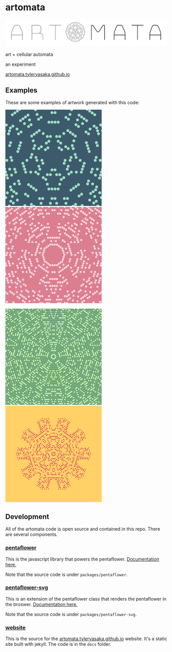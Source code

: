 # artomata

![artomata](examples/Brand_Screen.png)

art + cellular automata

an experiment

[artomata.tyleryasaka.github.io](http://artomata.tyleryasaka.github.io/)

## Examples

These are some examples of artwork generated with this code:

![Loyally Icy Maiden Pink](examples/Lazily_Ancient_Geranium.png)
![Quirkily Greasy Dusty Miller](examples/Quirkily_Greasy_Dusty_Miller.png)

![Too Sweet Sweet Woodruff](examples/Too_Sweet_Sweet_Woodruff.png)
![Unaccountably Yummy Scarlet Sage](examples/Unaccountably_Yummy_Scarlet_Sage.png)

## Development

All of the artomata code is open source and contained in this repo. There are several components.

### [pentaflower](./packages/pentaflower)

This is the javascript library that powers the pentaflower. [Documentation here.](./packages/pentaflower)

Note that the source code is under `packages/pentaflower`.

### [pentaflower-svg](./packages/pentaflower-svg)

This is an extension of the pentaflower class that renders the pentaflower in the broswer. [Documentation here.](./packages/pentaflower-svg)

Note that the source code is under `packages/pentaflower-svg`.

### [website](./docs)

This is the source for the [artomata.tyleryasaka.github.io](http://artomata.tyleryasaka.github.io/) website. It's a static site built with jekyll. The code is in the `docs` folder.
